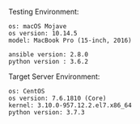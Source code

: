 Testing Environment:

    os: macOS Mojave
    os version: 10.14.5
    model: MacBook Pro (15-inch, 2016)

    ansible version: 2.8.0
    python version : 3.6.2

Target Server Environment:

    os: CentOS
    os version: 7.6.1810 (Core)
    kernel: 3.10.0-957.12.2.el7.x86_64
    python version: 3.7.3
